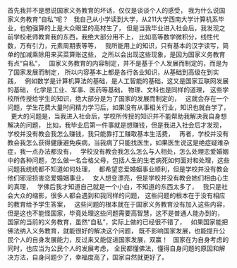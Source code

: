 首先我并不是想说国家义务教育的坏话，仅仅是谈谈个人的感受，
我为什么说国家义务教育“自私”呢？
&nbsp;
我自己从小学读到大学，从211大学西南大学计算机系毕业，也勉强算的上是大众眼里的高材生了，
但是当我毕业进入社会后，我发现之前学校老师教育我的东西，我绝大部分用不上，
比如高等数学微积分，线性代数，万有引力，元素周期表等等，
&nbsp;
我所能用上的知识，只有基本的汉字读写，简单的加减乘除用来买菜算账这些，
之所以会出现这些现象，是因为国家义务教育有点“自私”，
&nbsp;
国家义务教育的内容制定，并不是基于个人发展而制定的，而是为了国家发展而制定，
所以内容基本上都是各行各业知识，从基础到高级在到实践，
&nbsp;
例如数学是计算机算法的基础，是人工智能的基础，这又是国家互联网发展的基础，
化学是工业、军事、医药等基础，
物理、文科也是同样的道理，
这些学校所传授给学生的知识，绝大部分是为了国家的发展而制定的，
&nbsp;
这就会存在一个问题，学生花费大量时间精力学习后，如果没有从事相关行业，知识也就白学了，
&nbsp;
更大的问题是，当我进入社会后，学校所传授的知识并不能帮助我解决我自身想解决的问题，
比如，我毕业后第一件事就是想赚钱，但是我进入社会后才发现，学校并没有教会我怎么赚钱，我只能靠打工赚取基本生活费，
&nbsp;
再者，学校并没有教会我怎么获得健康避免疾病，当我病了只能找医生，如果医生说这是绝症疑难杂症，我一点办法都没有，
&nbsp;
学校没有教会我怎么怎么与人相处，怎么处理恋爱婚姻中的各种问题，怎么做一名合格父母，包括人生的生老病死如何面对和处理，这些问题我统统都不知道如何处理，
&nbsp;
都希望恋爱婚姻事业顺利，但是学校并没有教会他们邪淫损害恋爱婚姻事业，
&nbsp;
女人想变漂亮，但是学校并没有教会她们相由心生的真理，
&nbsp;
学佛后我才知道自己就是一个小白，不知道的东西太多了，
&nbsp;
我只是社会大众的缩影，很多人都会遇到和我同样的问题，
这些问题的根本在于没有相应的教育给予学生答案，
&nbsp;
这些问题的根本就在于国家义务教育没有加入这些内容，
但是这也不能怪国家，毕竟处理这些问题需要高智慧，这不是普通人能办到的，
国家的当前的义务教育，虽然“自私”，实际上做的已经很不错了，
&nbsp;
如果国家能把佛法纳入义务教育，就能很好的解决这个问题，
既不影响国家发展，也能提升公民个人的自身发展能力，反过来又能促进国家发展，双赢！
&nbsp;
国家在为自身考虑的同时，也应当为公民个人的发展考虑，
全民都懂佛法，懂得自身问题的原因和解决方法，自身问题少了，幸福度高了，国家自然就更好了。


